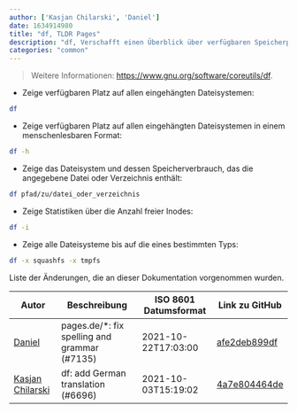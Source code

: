 ```yaml
---
author: ['Kasjan Chilarski', 'Daniel']
date: 1634914980
title: "df, TLDR Pages"
description: "df, Verschafft einen Überblick über verfügbaren Speicherplatz im Dateisystem."
categories: "common"
---
```

> Weitere Informationen: <https://www.gnu.org/software/coreutils/df>.

- Zeige verfügbaren Platz auf allen eingehängten Dateisystemen:

```bash
df
```

- Zeige verfügbaren Platz auf allen eingehängten Dateisystemen in einem menschenlesbaren Format:

```bash
df -h
```

- Zeige das Dateisystem und dessen Speicherverbrauch, das die angegebene Datei oder Verzeichnis enthält:

```bash
df pfad/zu/datei_oder_verzeichnis
```

- Zeige Statistiken über die Anzahl freier Inodes:

```bash
df -i
```

- Zeige alle Dateisysteme bis auf die eines bestimmten Typs:

```bash
df -x squashfs -x tmpfs
```
Liste der Änderungen, die an dieser Dokumentation vorgenommen wurden.


Autor | Beschreibung | ISO 8601 Datumsformat | Link zu GitHub
------|-----|-----|-----
[Daniel](mailto:71837281+darmiel@users.noreply.github.com) | pages.de/*: fix spelling and grammar (#7135) | 2021-10-22T17:03:00 | [afe2deb899df](https://github.com/tldr-pages/tldr/commit/afe2deb899df7f1b3252bdd1326e56988568acce)
[Kasjan Chilarski](mailto:keistzen@gmail.com) | df: add German translation (#6696) | 2021-10-03T15:19:02 | [4a7e804464de](https://github.com/tldr-pages/tldr/commit/4a7e804464debf7af498a97e2be654130848c559)

